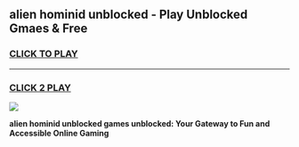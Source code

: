 
## alien hominid unblocked - Play Unblocked Gmaes & Free
<h3>
<a href="https://news.freeplayer.one?title=alien_hominid_unblocked&ref=16F">CLICK TO PLAY</a></h3>
<hr>

<h3>
<a href="https://news.freeplayer.one?title=alien_hominid_unblocked&ref=16F">CLICK 2 PLAY</a>
  
</h3>

<a href="https://news.freeplayer.one?title=alien_hominid_unblocked&ref=16F/"><img src="https://clearcache.store/games.png"></a>


**alien hominid unblocked games unblocked: Your Gateway to Fun and Accessible Online Gaming**
